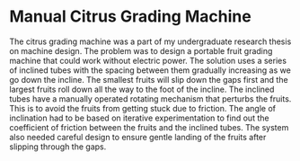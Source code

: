 # Manual Citrus Grading Machine

The citrus grading machine was a part of my undergraduate research thesis on machine design. The problem was to design a portable fruit grading machine that could work without electric power. The solution uses a series of inclined tubes with the spacing between them gradually increasing as we go down the incline. The smallest fruits will slip down the gaps first and the largest fruits roll down all the way to the foot of the incline. The inclined tubes have a manually operated rotating mechanism that perturbs the fruits. This is to avoid the fruits from getting stuck due to friction. The angle of inclination had to be based on iterative experimentation to find out the coefficient of friction between the fruits and the inclined tubes. The system also needed careful design to ensure gentle landing of the fruits after slipping through the gaps.